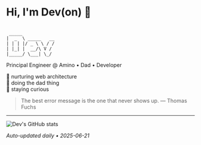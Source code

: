 # Hi, I'm Dev(on) 👋

```

 _____             
|  _  \ _____   __
| | | |/ _ \ \ / /
| |_| |  __/\ V / 
|_____/ \___| \_/  
```

Principal Engineer @ Amino • Dad • Developer

🚀 nurturing web architecture  
🌳 doing the dad thing  
📖 staying curious

> The best error message is the one that never shows up. — Thomas Fuchs

---

![Dev's GitHub stats](https://github-readme-stats.vercel.app/api?username=devdumpling&show_icons=true&theme=creative)

*Auto-updated daily • 2025-06-21*
